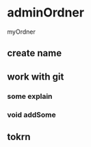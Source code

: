 # adminOrdner
myOrdner

## create name


## work with git

### some explain

### void addSome

## tokrn
